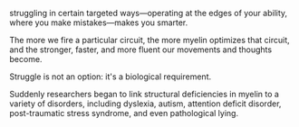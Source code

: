 struggling in certain targeted ways—operating at the edges of your ability, where you make mistakes—makes you smarter.

The more we fire a particular circuit, the more myelin optimizes that circuit, and the stronger, faster, and more fluent our movements and thoughts become.

Struggle is not an option: it's a biological requirement.

Suddenly researchers began to link structural deficiencies in myelin to a variety of disorders, including dyslexia, autism, attention deficit disorder, post-traumatic stress syndrome, and even pathological lying.